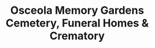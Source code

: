---
title: "Osceola Memory Gardens Cemetery, Funeral Homes & Crematory"
url: /kissimmee/osceola-memory-gardens-cemetery-funeral-homes-und-crematory/
shop: Bestattungen
---